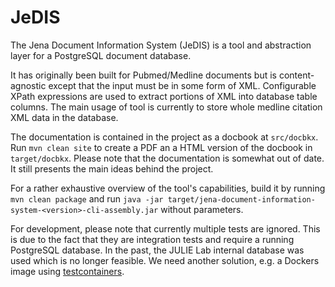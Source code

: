 # JeDIS
The Jena Document Information System (JeDIS) is a tool and abstraction layer for a PostgreSQL document database.

It has originally been built for Pubmed/Medline documents but is content-agnostic except that the input must be in some form of XML. Configurable XPath expressions are used to extract portions of XML into database table columns. The main usage of tool is currently to store whole medline citation XML data in the database.

The documentation is contained in the project as a docbook at <code>src/docbkx</code>. Run `mvn clean site` to create a PDF an a HTML version of the docbook in <code>target/docbkx</code>.
Please note that the documentation is somewhat out of date. It still presents the main ideas behind the project.

For a rather exhaustive overview of the tool's capabilities, build it by running `mvn clean package` and run `java -jar target/jena-document-information-system-<version>-cli-assembly.jar` without parameters.

For development, please note that currently multiple tests are ignored. This is due to the fact that they are integration tests and require a running PostgreSQL database. In the past, the JULIE Lab internal database was used which is no longer feasible. We need another solution, e.g. a Dockers image using [testcontainers](https://www.testcontainers.org/).
